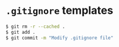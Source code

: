 # `.gitignore` templates

```sh
$ git rm -r --cached .
$ git add .
$ git commit -m "Modify .gitignore file"
```